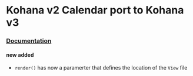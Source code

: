# Kohana v2 Calendar port to Kohana v3

### [Documentation](http://docs.kohanaphp.com/libraries/calendar)

#### new added
- `render()` has now a paramerter that defines the location of the `View` file